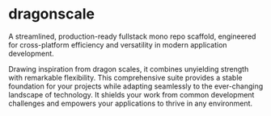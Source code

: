 # dragonscale
A streamlined, production-ready fullstack mono repo scaffold, engineered for cross-platform efficiency and versatility in modern application development.

Drawing inspiration from dragon scales, it combines unyielding strength with remarkable flexibility. This comprehensive suite provides a stable foundation for your projects while adapting seamlessly to the ever-changing landscape of technology. It shields your work from common development challenges and empowers your applications to thrive in any environment.
